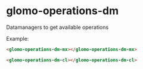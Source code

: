 # glomo-operations-dm

Datamanagers to get available operations

Example:
```html
<glomo-operations-dm-mx></glomo-operations-dm-mx>

<glomo-operations-dm-cl></glomo-operations-dm-cl>
```
